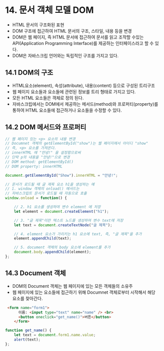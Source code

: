 # 14. 문서 객체 모델 DOM

- HTML 문서의 구조화된 표현
- DOM 구조에 접근하여 HTML 문서의 구조, 스타일, 내용 등을 변경
- DOM은 웹 페이지, 즉 HTML 문서에 접근하여 문서를 읽고 조작할 수있는 API(Application Programming Interface)를 제공하는 인터페이스라고 할 수 있다.
- DOM은 자바스크립 언어와는 독립적인 구조를 가지고 있다.

## 14.1 DOM의 구조

- HTML요소(element), 속성(attribute), 내용(content) 등으로 구성된 트리구조
- 웹 페이지 요소들과 요소들에 관련된 정보를 트리 형태로 가지고 있다.
- 모든 HTML 요소들은 객체로 정의 된다.
- 자바스크립에서는 DOM에서 제공하는 메서드(method)와 프로퍼티(property)를 통하여 HTML 요소들에 접근하거나 요소들을 수정할 수 있다.

## 14.2 DOM 메서드와 프로퍼티

```js
// 웹 페이지 있는 <p> 요소의 내용 변경
// Documnet 객체의 getElementById("show")는 웹 페이지에서 아이디 "show"
// 즉, <p> 요소를 가져온다.
// innerHTML 에 "안녕!" 을 설정함으로써
// 단락 p의 내용을 "안녕!"으로 변경
// DOM method: getElementById()
// DOM property: innerHTML

document.getElementById("Show").innerHTML = "안녕!";

// 문서가 로드될 때 글 제목 요소 h1을 생성하는 예
// 1. window 객체의 onload() 메서드는
// 자바스크립트 문서가 로드될 때 자동으로 호출
window.onload = function() {

    // 2. h1 요소를 생성하여 변수 element 에 저장
    let element = document.createElement("h1");

    // 3. "글 제목"이란 텍스트 노드를 생성하여 변수 text에 저장
    let text = document.createTextNode("글 제목");

    // 4. element 요소가 가리키는 h1 요소에 text, 즉, "글 제목"을 추가
    element.appendChild(text);

    // 5. document 객체의 body 요소에 element를 추가
    document.body.appendChild(element);
};
```

## 14.3 Document 객체

- DOM의 Document 객체는 웹 페이지에 있는 모든 객체들의 소유주
- 웹 페이지에 있는 요소들에 접근하기 위해 Documnet 객체로부터 시작해서 해당 요소를 찾아간다.

```html
 <form name="form1">
      이름: <input type="text" name="name" /> <br>
      <button oneclick="get_name()">버튼</button>
    </form>
```

```js
function get_name() {
    let text = document.form1.name.value;
    alert(text);
};
```

